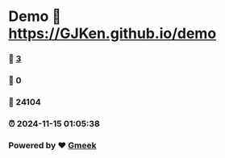 # Demo :link: https://GJKen.github.io/demo 
### :page_facing_up: [3](https://GJKen.github.io/demo/tag.html) 
### :speech_balloon: 0 
### :hibiscus: 24104 
### :alarm_clock: 2024-11-15 01:05:38 
### Powered by :heart: [Gmeek](https://github.com/Meekdai/Gmeek)
